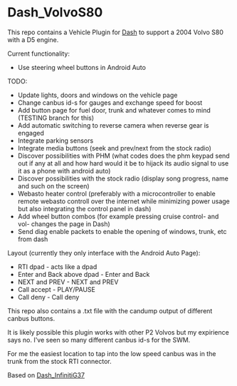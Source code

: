 # Dash_VolvoS80

This repo contains a Vehicle Plugin for [Dash](https://github.com/OpenDsh/dash/) to support a 2004 Volvo S80 with a D5 engine.

Current functionality:

* Use steering wheel buttons in Android Auto

TODO:

* Update lights, doors and windows on the vehicle page
* Change canbus id-s for gauges and exchange speed for boost
* Add button page for fuel door, trunk and whatever comes to mind (TESTING branch for this)
* Add automatic switching to reverse camera when reverse gear is engaged
* Integrate parking sensors
* Integrate media buttons (seek and prev/next from the stock radio)
* Discover possibilities with PHM (what codes does the phm keypad send out if any at all and how hard would it be to hijack its audio signal to use it as a phone with android auto)
* Discover possibilities with the stock radio (display song progress, name and such on the screen)
* Webasto heater control (preferably with a microcontroller to enable remote webasto controll over the internet while minimizing power usage but also integrating the control panel in dash)
* Add wheel button combos (for example pressing cruise control- and vol- changes the page in Dash)
* Send diag enable packets to enable the opening of windows, trunk, etc from dash

Layout (currently they only interface with the Android Auto Page):

* RTI dpad - acts like a dpad
* Enter and Back above dpad - Enter and Back
* NEXT and PREV - NEXT and PREV
* Call accept - PLAY/PAUSE
* Call deny - Call deny

This repo also contains a .txt file with the candump output of different canbus buttons.

It is likely possible this plugin works with other P2 Volvos but my expirience says no. I've seen so many different canbus id-s for the SWM.

For me the easiest location to tap into the low speed canbus was in the trunk from the stock RTI connector.

Based on [Dash_InfinitiG37](https://github.com/icecube45/Dash_InfinitiG37)
